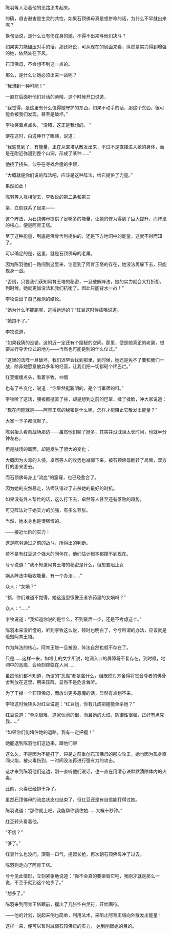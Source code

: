 陈羽等人沿着他的思路思考起来。

的确，趋吉避害是生灵的共性，如果石顶佛母真是想拼命的话，为什么不早就出来呢？

换句话说，是什么让有伤在身的她，不得不出来与他们决斗？

如果实力能碾压对手的话，那还好说，可从现在的局面来看，纵然是实力得到增强的她，依然处在下风。

石顶佛母，不会想不到这一点的。

那么，是什么让她必须出来一战呢？

“我想到一种可能！”

一直在后面听他们对话的紫晴，这个时候开口说道，

“我觉得，是这里有什么值得她守护的东西，如果不动手的话，那这个东西，很可能会被我们发现，甚至是破坏。”

李牧笑着点点头，“没错，这正是我想的。 ”

便在这时，白逸睁开了眼睛，说道：

“我感觉到了，有能量，正在从宝塔从散发出来，不过不是直接进入她的身体，而是在附近弥漫到整个山洞，形成了某种……”

他挠了挠头，似乎在寻找合适的字眼，

“大概就是你们说的阵法吧，应该是这种阵法，给它提供了力量。”

果然如此！

陈羽等人互相望去，李牧说的第二条和第三

条，立刻联系了起来——

这个阵法，为石顶佛母提供了足够多的能量，让她的修为得到了巨大提升，而阵法的核心，便是阿育王塔。

至于这种能量，到底是佛骨舍利提供的，还是下方地洞中的能量，这就不得而知了。

可以确定的是，这里，就是石顶佛母的老巢。

因为陈羽他们一路闯到这里来，注意到了阿育王塔的存在，她没法再躲下去，只能现身一战。

“否则，只要我们获知阿育王塔的秘密，一旦破解阵法，她的实力就会大打折扣，到时候，她就更加没法和我们抗衡了。因此只能背水一战！”

李牧说出了自己推测的结论。

“她为什么不能跑呢，逃得远远的？”红豆这时候插嘴说道。

“她跑不了。”

李牧说道，

“如果我猜的没错，这附近一定还有个隐秘的空间，那里，便是她真正的老巢，想要举行夺舍仪式的地方——当然也可能是别的什么仪式。”

“这里的法阵一旦破坏，我们迟早会找到那里，到时候，她还是免不了要和我们一战，除非她愿意放弃多年的经营，让我们把一切都砸个稀巴烂。”

红豆缓缓点头，看着李牧，神情

也有了些变化，说道：“你果然挺聪明的，是个当军师的料。”

李牧听了这话，腰板都挺直了些，却是想到之前的巴掌，揉了揉脸，冲大家说道：

“现在问题就是——阿育王塔的秘密是什么呢，怎样才能阻止它散发出能量？”

大家一下子都沉默了。

陈羽抬头看向战场那边——虽然他们聊了挺多，其实并没耽误太长时间，也就半分钟左右。

但是战场的局面，却是发生了很大的变化：

大概因为火毒的入侵，卓然等人的攻势也减弱下来，被石顶佛母翻转了局面，双方打的游来游去。

而石顶佛母身上“流血”的窟窿，也已经愈合了。

因为她的突然暴走，法师队错过了击杀她的最好的时机。

如果没有外人帮忙的话，这么打下去，卓然等人甚至还有落败的趋势。

可见阵法对于她实力的加强，有多么夸张。

当然，她本身也是很强悍的。

——接近七阶的实力！

这是陈羽通过之前的战斗，所得出的判断。

若不是有红豆这个强大的同伴在，他们估计根本都撑不到现在。

兮兮说道：“我不知道阿育王塔的秘密是什么，但想要阻止女

娲从阵法中吸收能量，有一个办法……”

众人：“女娲？”

“额，你们难道不觉得，她这造型很像王者农药里的女娲吗？”

众人：“……”

李牧说道：“我知道你说的是什么，不到最后一步，还是不考虑这个。”

陈羽本来没听懂的，听到李牧这么说，顿时也明白了，兮兮所谓的办法，应该就是砸毁阿育王塔。

作为阵法的核心，阿育王塔一旦被毁，阵法自然也就不存在了。

只是……这样一来，如塔上的文字所说，地洞入口的屏障将不复存在，到时候，地洞中的恶魔，会顷刻降临在人间……

虽然他们都不知道，所谓的“恶魔”都是些什么，但既然对方舍得将觉音尊者的佛骨舍利放在这里，用来压阵，显然不是危言耸听。

为了干掉一个石顶佛母，而放出更多恶魔的话，显然有点划不来。

李牧这时候转头对红豆说道：“红豆姐，你有几成把握能单杀她？”

红豆说道：“单杀很难，这家伙滑的很，而且她的火焰，防御性很强，正好有点克我……”

“如果你们能堵住她的退路，我有一定把握！”

她能退到陈羽他们这边来，跟他们聊

这么久，不是因为不能打了，只是之前重创石顶佛母的那次攻击，她也因为孤身直闯火焰，被火毒伤到，一时间没法再进行强有力的攻击。

这才来到陈羽他们这边，刚一直听他们说话，也一直在用清心诀默默清除体内的火毒。

此刻，火毒已经排干净了。

虽然石顶佛母的流血状态也结束了，但红豆还是有自信能打得过她。

陈羽说道：“那你就上吧，我能帮你锁住她……大概十秒钟。”

红豆转头看着他。

“不信？”

“够了。”

红豆什么也没问，深吸一口气，提起长枪，再次朝石顶佛母冲了过去。

陈羽则走向了阿育王塔。

兮兮见此情形，立刻紧张地说道：“你不会真的要砸毁它吧，我刚才就是那么一说，不至于就到这个地步了。”

“想多了。”

陈羽来到阿育王塔跟前，摸出了几张空白灵符，开始画符。

——他的计划，说起来倒也简单，利用法术，来阻止阿育王塔向外散发出能量！

这样一来，便可以暂时减弱石顶佛母的实力， 达到削弱她的目的。
